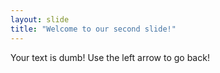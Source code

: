 ```yaml
---
layout: slide
title: "Welcome to our second slide!"
---
```

Your text is dumb!
Use the left arrow to go back!
